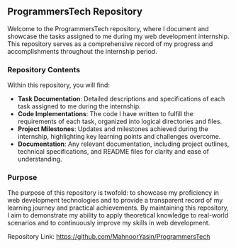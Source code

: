 ## ProgrammersTech Repository

Welcome to the ProgrammersTech repository, where I document and showcase the tasks assigned to me during my web development internship. This repository serves as a comprehensive record of my progress and accomplishments throughout the internship period.

### Repository Contents

Within this repository, you will find:

- **Task Documentation**: Detailed descriptions and specifications of each task assigned to me during the internship.
- **Code Implementations**: The code I have written to fulfill the requirements of each task, organized into logical directories and files.
- **Project Milestones**: Updates and milestones achieved during the internship, highlighting key learning points and challenges overcome.
- **Documentation**: Any relevant documentation, including project outlines, technical specifications, and README files for clarity and ease of understanding.

### Purpose

The purpose of this repository is twofold: to showcase my proficiency in web development technologies and to provide a transparent record of my learning journey and practical achievements. By maintaining this repository, I aim to demonstrate my ability to apply theoretical knowledge to real-world scenarios and to continuously improve my skills in web development.

Repository Link: https://github.com/MahnoorYasin/ProgrammersTech
